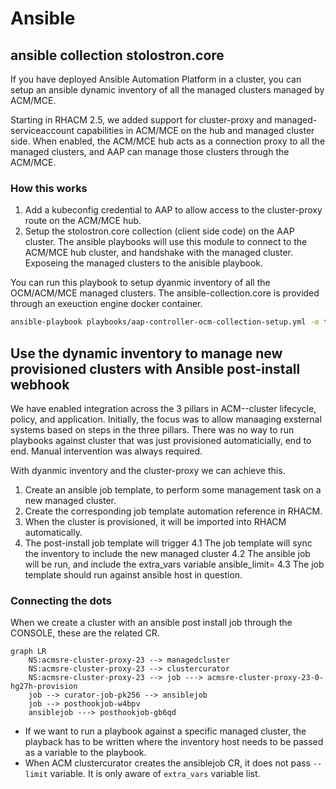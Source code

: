 # Ansible

## ansible collection stolostron.core

If you have deployed Ansible Automation Platform in a cluster, you can setup an ansible dynamic inventory of all the managed clusters managed by ACM/MCE.

Starting in RHACM 2.5, we added support for cluster-proxy and managed-serviceaccount capabilities in ACM/MCE on the hub and managed cluster side.
When enabled, the ACM/MCE hub acts as a connection proxy to all the managed clusters, and AAP can manage those clusters through the ACM/MCE.

### How this works

1. Add a kubeconfig credential to AAP to allow access to the cluster-proxy route on the ACM/MCE hub.
2. Setup the stolostron.core collection (client side code) on the AAP cluster. The ansible playbooks will use this module to connect to the ACM/MCE hub cluster, and handshake with the managed cluster. Exposeing the managed clusters to the anisible playbook.

You can run this playbook to setup dyanmic inventory of all the OCM/ACM/MCE managed clusters.
The ansible-collection.core is provided through an exeuction engine docker container.

```bash
ansible-playbook playbooks/aap-controller-ocm-collection-setup.yml -e tenant=playback
```

## Use the dynamic inventory to manage new provisioned clusters with Ansible post-install webhook

We have enabled integration across the 3 pillars in ACM--cluster lifecycle, policy, and application. Initially, the focus was to allow manaaging exsternal systems based on steps in the three pillars. There was no way to run playbooks against cluster that was just provisioned automaticially, end to end. Manual intervention was always required.

With dyanmic inventory and the cluster-proxy we can achieve this. 

1. Create an ansible job template, to perform some management task on a new managed cluster.
2. Create the corresponding job template automation reference in RHACM.
3. When the cluster is provisioned, it will be imported into RHACM automatically.
4. The post-install job template will trigger
4.1 The job template will sync the inventory to include the new managed cluster
4.2 The ansible job will be run, and include the extra_vars variable ansible_limit=<managed cluster name>
4.3 The job template should run against ansible host in question.

### Connecting the dots

When we create a cluster with an ansible post install job through the CONSOLE, these are the related CR.

```mermaid
graph LR
    NS:acmsre-cluster-proxy-23 --> managedcluster
    NS:acmsre-cluster-proxy-23 --> clustercurator
    NS:acmsre-cluster-proxy-23 --> job ---> acmsre-cluster-proxy-23-0-hg27h-provision
    job --> curator-job-pk256 --> ansiblejob
    job --> posthookjob-w4bpv
    ansiblejob ---> posthookjob-gb6qd
```

* If we want to run a playbook against a specific managed cluster, the playback has to be written where the inventory host needs to be passed as a variable to the playbook.
* When ACM clustercurator creates the ansiblejob CR, it does not pass `--limit` variable. It is only aware of `extra_vars` variable list.
